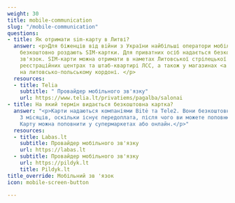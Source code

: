 ```yaml
---
weight: 30
title: mobile-communication
slug: "/mobile-communication"
questions:
- title: Як отримати sim-карту в Литві?
  answer: <p>Для біженців від війни з України найбільші оператори мобільного зв'язку
    безкоштовно роздають SIM-картки. Для приватних осіб надається безкоштовний мобільний
    зв'язок. SIM-карти можна отримати в наметах Литовської стрілецької спілки (ЛСС),
    реєстраційних центрах та штаб-квартирі ЛСС, а також у магазинах <a href="https://www.telia.lt/privatiems/pagalba/salonai">Telia</a>
    на литовсько-польському кордоні. </p>
  resources:
  - title: Telia
    subtitle: " Провайдер мобільного зв'язку"
    url: https://www.telia.lt/privatiems/pagalba/salonai
- title: На який термін видається безкоштовна картка?
  answer: "<p>Карти надаються компаніями Bitė та Tele2. Вони безкоштовні протягом
    3 місяців, оскільки існує передоплата, після чого ви можете поповнювати їх самостійно.
    Карту можна поповнити у супермаркетах або онлайн.</p>"
  resources:
  - title: Labas.lt
    subtitle: Провайдер мобільного зв'язку
    url: https://labas.lt
  - subtitle: Провайдер мобільного зв'язку
    url: https://pildyk.lt
    title: Pildyk.lt
title_override: Мобільний зв 'язок
icon: mobile-screen-button

---
```

